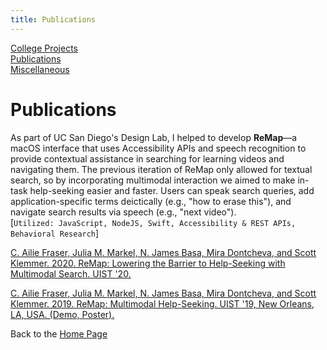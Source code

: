 ```yaml
---
title: Publications
---
```

[college projects page]: ../college_projects/college_projects.md
[publications page]: /publications.md
[miscellaneous page]: ../miscellaneous/miscellaneous.md

[College Projects][college projects page]  
[Publications][publications page]  
[Miscellaneous][miscellaneous page]   


# Publications

As part of UC San Diego's Design Lab, I helped to develop **ReMap**—a macOS interface that uses Accessibility APIs and speech recognition to provide contextual assistance in searching for learning videos and navigating them. The previous iteration of ReMap only allowed for textual search, so by incorporating multimodal interaction we aimed to make in-task help-seeking easier and faster. Users can speak search queries, add application-specific terms deictically (e.g., "how to erase this"), and navigate search results via speech (e.g., "next video").<br/>
[`Utilized: JavaScript, NodeJS, Swift, Accessibility & REST APIs, Behavioral Research`]

[C. Ailie Fraser, Julia M. Markel, N. James Basa, Mira Dontcheva, and Scott Klemmer. 2020. ReMap: Lowering the Barrier to Help-Seeking with Multimodal Search. UIST '20.](https://dl.acm.org/doi/10.1145/3379337.3415592)

[C. Ailie Fraser, Julia M. Markel, N. James Basa, Mira Dontcheva, and Scott Klemmer. 2019. ReMap: Multimodal Help-Seeking. UIST '19, New Orleans, LA, USA. (Demo, Poster).](https://dl.acm.org/doi/abs/10.1145/3332167.3356884)



Back to the [Home Page](/)
